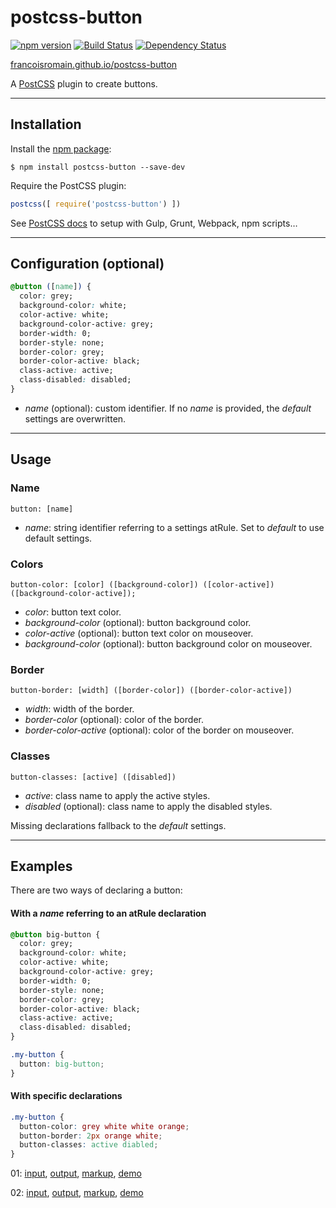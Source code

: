 # postcss-button

[![npm version][npm-img]][npm] [![Build Status][ci-img]][ci] [![Dependency Status][dep-img]][dep]

[francoisromain.github.io/postcss-button][github.io]

A [PostCSS] plugin to create buttons.

[github.io]: http://francoisromain.github.io/postcss-button
[PostCSS]:   https://github.com/postcss/postcss
[ci-img]:    https://travis-ci.org/francoisromain/postcss-button.svg
[ci]:        https://travis-ci.org/francoisromain/postcss-button
[npm-img]:   https://badge.fury.io/js/postcss-button.svg
[npm]:       https://badge.fury.io/js/postcss-button
[dep-img]:   https://david-dm.org/francoisromain/postcss-button.svg
[dep]:       https://david-dm.org/francoisromain/postcss-button

* * * 

## Installation

Install the [npm package](https://www.npmjs.com/package/postcss-button):

    $ npm install postcss-button --save-dev

Require the PostCSS plugin:

``` js
postcss([ require('postcss-button') ])
```

See [PostCSS docs](https://github.com/postcss/postcss#usage) to setup with Gulp, Grunt, Webpack, npm scripts… 

* * * 

## Configuration (optional)

``` css
@button ([name]) {
  color: grey;
  background-color: white;
  color-active: white;
  background-color-active: grey;
  border-width: 0;
  border-style: none;
  border-color: grey;
  border-color-active: black;
  class-active: active;
  class-disabled: disabled;
}
```

- _name_ (optional): custom identifier. If no _name_ is provided, the _default_ settings are overwritten.

* * * 

## Usage

### Name

`button: [name]`

- _name_: string identifier referring to a settings atRule. Set to _default_ to use default settings.

### Colors

`button-color: [color] ([background-color]) ([color-active]) ([background-color-active]);`

- _color_: button text color.
- _background-color_ (optional): button background color.
- _color-active_ (optional): button text color on mouseover.
- _background-color_ (optional): button background color on mouseover.

### Border

`button-border: [width] ([border-color]) ([border-color-active])`

- _width_: width of the border.
- _border-color_ (optional): color of the border.
- _border-color-active_ (optional): color of the border on mouseover.

### Classes

`button-classes: [active] ([disabled])`

- _active_: class name to apply the active styles.
- _disabled_ (optional): class name to apply the disabled styles.

Missing declarations fallback to the _default_ settings. 

* * * 

## Examples

There are two ways of declaring a button: 

#### With a _name_ referring to an atRule declaration

``` css
@button big-button {
  color: grey;
  background-color: white;
  color-active: white;
  background-color-active: grey;
  border-width: 0;
  border-style: none;
  border-color: grey;
  border-color-active: black;
  class-active: active;
  class-disabled: disabled;
}
```

```css
.my-button {
  button: big-button;
}
```

#### With specific declarations

``` css 
.my-button {
  button-color: grey white white orange;
  button-border: 2px orange white;
  button-classes: active diabled;
}
```

01: [input](https://github.com/francoisromain/postcss-button/blob/gh-pages/test/src/01.css), [output](https://github.com/francoisromain/postcss-button/blob/gh-pages/test/dist/01.css), [markup](https://github.com/francoisromain/postcss-button/blob/gh-pages/test/01.html), [demo](http://localhost/francoisromain.github.io/postcss-button/test/01.html)

02: [input](https://github.com/francoisromain/postcss-button/blob/gh-pages/test/src/02.css), [output](https://github.com/francoisromain/postcss-button/blob/gh-pages/test/dist/02.css), [markup](https://github.com/francoisromain/postcss-button/blob/gh-pages/test/02.html), [demo](http://localhost/francoisromain.github.io/postcss-button/test/02.html)

